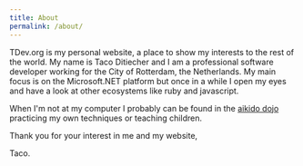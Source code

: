 ```yaml
---
title: About
permalink: /about/
---
```


TDev.org is my personal website, a place to show my interests to the rest of the
world. My name is Taco Ditiecher and I am a professional software developer
working for the City of Rotterdam, the Netherlands. My main focus is on the
Microsoft.NET platform but once in a while I open my eyes and have a look at
other ecosystems like ruby and javascript.

When I'm not at my computer I probably can be found in the
[aikido dojo](http://aikidospijkenisse.nl/) practicing my own techniques or teaching children.

Thank you for your interest in me and my website,

Taco.
